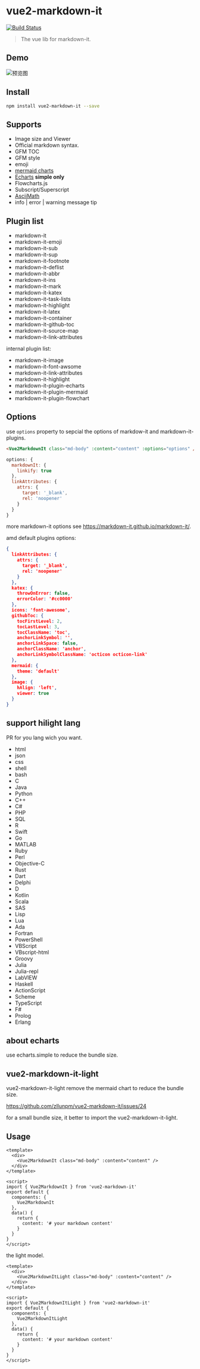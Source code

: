 # vue2-markdown-it

[![Build Status](https://travis-ci.org/zllunpm/vue2-markdown-it.svg?branch=master)](https://travis-ci.org/zllunpm/vue2-markdown-it)

> The vue lib for markdown-it.

## Demo

![预览图](./demo.png)

## Install

```sh
npm install vue2-markdown-it --save
``` 

## Supports

- Image size and Viewer
- Official markdown syntax.
- GFM TOC
- GFM style
- emoji
- [mermaid charts](http://knsv.github.io/mermaid/)
- [Echarts](http://echarts.baidu.com) **simple only**
- Flowcharts.js
- Subscript/Superscript
- [AsciiMath](http://asciimath.org/)
- info | error | warning message tip

## Plugin list

- markdown-it
- markdown-it-emoji
- markdown-it-sub
- markdown-it-sup
- markdown-it-footnote
- markdown-it-deflist
- markdown-it-abbr
- markdown-it-ins
- markdown-it-mark
- markdown-it-katex
- markdown-it-task-lists
- markdown-it-highlight
- markdown-it-latex
- markdown-it-container
- markdown-it-github-toc
- markdown-it-source-map
- markdown-it-link-attributes

internal plugin list:

- markdown-it-image
- markdown-it-font-awsome
- markdown-it-link-attributes
- markdown-it-highlight
- markdown-it-plugin-echarts
- markdown-it-plugin-mermaid
- markdown-it-plugin-flowchart

## Options

use `options` property to sepcial the options of markdow-it and markdown-it-plugins.

```html
<Vue2MarkdownIt class="md-body" :content="content" :options="options" />
```

```js
options: {
  markdownIt: {
    linkify: true
  },
  linkAttributes: {
    attrs: {
      target: '_blank',
      rel: 'noopener'
    }
  }
}
```

more markdown-it options see <https://markdown-it.github.io/markdown-it/>.

amd default plugins options:

```json
{
  linkAttributes: {
    attrs: {
      target: '_blank',
      rel: 'noopener'
    }
  },
  katex: {
    throwOnError: false,
    errorColor: '#cc0000'
  },
  icons: 'font-awesome',
  githubToc: {
    tocFirstLevel: 2,
    tocLastLevel: 3,
    tocClassName: 'toc',
    anchorLinkSymbol: '',
    anchorLinkSpace: false,
    anchorClassName: 'anchor',
    anchorLinkSymbolClassName: 'octicon octicon-link'
  },
  mermaid: {
    theme: 'default'
  },
  image: {
    hAlign: 'left',
    viewer: true
  }
}
```
## support hilight lang

PR for you lang wich you want.

- html
- json
- css
- shell
- bash
- C
- Java
- Python
- C++
- C#
- PHP
- SQL
- R
- Swift
- Go
- MATLAB
- Ruby
- Perl
- Objective-C
- Rust
- Dart
- Delphi
- D
- Kotlin
- Scala
- SAS
- Lisp
- Lua
- Ada
- Fortran
- PowerShell
- VBScript
- VBscript-html
- Groovy
- Julia
- Julia-repl
- LabVIEW
- Haskell
- ActionScript
- Scheme
- TypeScript
- F#
- Prolog
- Erlang
 
## about echarts

use echarts.simple to reduce the bundle size.

## vue2-markdown-it-light

vue2-markdown-it-light remove the mermaid chart to reduce the bundle size.

<https://github.com/zllunpm/vue2-markdown-it/issues/24>

for a small bundle size, it better to import the vue2-markdown-it-light.

## Usage

```vue
<template>
  <div>
    <Vue2MarkdownIt class="md-body" :content="content" />
  </div>
</template>

<script>
import { Vue2MarkdownIt } from 'vue2-markdown-it'
export default {
  components: {
    Vue2MarkdownIt
  },
  data() {
    return {
      content: '# your markdown content'
    }
  }
}
</script>
```

the light model.

```vue
<template>
  <div>
    <Vue2MarkdownItLight class="md-body" :content="content" />
  </div>
</template>

<script>
import { Vue2MarkdownItLight } from 'vue2-markdown-it'
export default {
  components: {
    Vue2MarkdownItLight
  },
  data() {
    return {
      content: '# your markdown content'
    }
  }
}
</script>
```
 